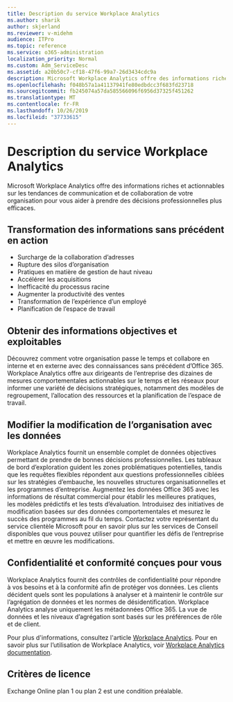 ```yaml
---
title: Description du service Workplace Analytics
ms.author: sharik
author: skjerland
ms.reviewer: v-midehm
audience: ITPro
ms.topic: reference
ms.service: o365-administration
localization_priority: Normal
ms.custom: Adm_ServiceDesc
ms.assetid: a20b50c7-cf18-47f6-99a7-26d3434cdc9a
description: Microsoft Workplace Analytics offre des informations riches et actionnables sur les tendances de communication et de collaboration de votre organisation pour vous aider à prendre des décisions professionnelles plus efficaces.
ms.openlocfilehash: f048b57a1a41137941fe80edbdcc3f683fd23718
ms.sourcegitcommit: fb245074a57da585566096f6956d37325f451262
ms.translationtype: MT
ms.contentlocale: fr-FR
ms.lasthandoff: 10/26/2019
ms.locfileid: "37733615"
---
```

# <a name="workplace-analytics-service-description"></a>Description du service Workplace Analytics

Microsoft Workplace Analytics offre des informations riches et actionnables sur les tendances de communication et de collaboration de votre organisation pour vous aider à prendre des décisions professionnelles plus efficaces.

## <a name="transform-unprecedented-insights-into-action"></a>Transformation des informations sans précédent en action

* Surcharge de la collaboration d’adresses
* Rupture des silos d’organisation
* Pratiques en matière de gestion de haut niveau
* Accélérer les acquisitions
* Inefficacité du processus racine
* Augmenter la productivité des ventes
* Transformation de l’expérience d’un employé
* Planification de l’espace de travail

## <a name="gain-objective-actionable-insights"></a>Obtenir des informations objectives et exploitables

Découvrez comment votre organisation passe le temps et collabore en interne et en externe avec des connaissances sans précédent d’Office 365. Workplace Analytics offre aux dirigeants de l’entreprise des dizaines de mesures comportementales actionnables sur le temps et les réseaux pour informer une variété de décisions stratégiques, notamment des modèles de regroupement, l’allocation des ressources et la planification de l’espace de travail.

## <a name="drive-organizational-change-with-data"></a>Modifier la modification de l’organisation avec les données

Workplace Analytics fournit un ensemble complet de données objectives permettant de prendre de bonnes décisions professionnelles. Les tableaux de bord d’exploration guident les zones problématiques potentielles, tandis que les requêtes flexibles répondent aux questions professionnelles ciblées sur les stratégies d’embauche, les nouvelles structures organisationnelles et les programmes d’entreprise. Augmentez les données Office 365 avec les informations de résultat commercial pour établir les meilleures pratiques, les modèles prédictifs et les tests d’évaluation. Introduisez des initiatives de modification basées sur des données comportementales et mesurez le succès des programmes au fil du temps. Contactez votre représentant du service clientèle Microsoft pour en savoir plus sur les services de Conseil disponibles que vous pouvez utiliser pour quantifier les défis de l’entreprise et mettre en œuvre les modifications.

## <a name="privacy-and-compliance-designed-for-you"></a>Confidentialité et conformité conçues pour vous

Workplace Analytics fournit des contrôles de confidentialité pour répondre à vos besoins et à la conformité afin de protéger vos données. Les clients décident quels sont les populations à analyser et à maintenir le contrôle sur l’agrégation de données et les normes de désidentification. Workplace Analytics analyse uniquement les métadonnées Office 365. La vue de données et les niveaux d’agrégation sont basés sur les préférences de rôle et de client.

Pour plus d'informations, consultez l'article [Workplace Analytics](https://go.microsoft.com/fwlink/?linkid=852492). Pour en savoir plus sur l’utilisation de Workplace Analytics, voir [Workplace Analytics documentation](https://docs.microsoft.com/workplace-analytics/).
  
## <a name="licensing-requirements"></a>Critères de licence

Exchange Online plan 1 ou plan 2 est une condition préalable.
